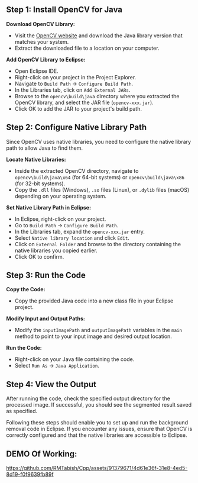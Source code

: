 ## Step 1: Install OpenCV for Java

**Download OpenCV Library:**
- Visit the [OpenCV website](https://opencv.org/releases/) and download the Java library version that matches your system.
- Extract the downloaded file to a location on your computer.

**Add OpenCV Library to Eclipse:**
- Open Eclipse IDE.
- Right-click on your project in the Project Explorer.
- Navigate to `Build Path` -> `Configure Build Path`.
- In the Libraries tab, click on `Add External JARs`.
- Browse to the `opencv\build\java` directory where you extracted the OpenCV library, and select the JAR file (`opencv-xxx.jar`).
- Click OK to add the JAR to your project's build path.

## Step 2: Configure Native Library Path

Since OpenCV uses native libraries, you need to configure the native library path to allow Java to find them.

**Locate Native Libraries:**
- Inside the extracted OpenCV directory, navigate to `opencv\build\java\x64` (for 64-bit systems) or `opencv\build\java\x86` (for 32-bit systems).
- Copy the `.dll` files (Windows), `.so` files (Linux), or `.dylib` files (macOS) depending on your operating system.

**Set Native Library Path in Eclipse:**
- In Eclipse, right-click on your project.
- Go to `Build Path` -> `Configure Build Path`.
- In the Libraries tab, expand the `opencv-xxx.jar` entry.
- Select `Native library location` and click `Edit`.
- Click on `External Folder` and browse to the directory containing the native libraries you copied earlier.
- Click OK to confirm.

## Step 3: Run the Code

**Copy the Code:**
- Copy the provided Java code into a new class file in your Eclipse project.

**Modify Input and Output Paths:**
- Modify the `inputImagePath` and `outputImagePath` variables in the `main` method to point to your input image and desired output location.

**Run the Code:**
- Right-click on your Java file containing the code.
- Select `Run As` -> `Java Application`.

## Step 4: View the Output

After running the code, check the specified output directory for the processed image. If successful, you should see the segmented result saved as specified.

Following these steps should enable you to set up and run the background removal code in Eclipse. If you encounter any issues, ensure that OpenCV is correctly configured and that the native libraries are accessible to Eclipse.

## DEMO Of Working:

https://github.com/RMTabish/Cpp/assets/91379671/4d61e36f-31e8-4ed5-8d19-f0f9639fb89f


